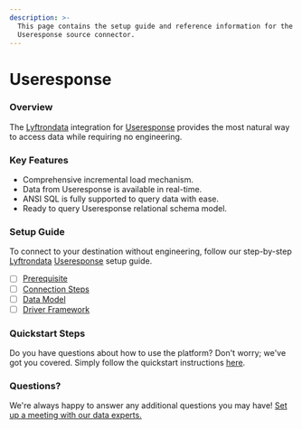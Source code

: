 ```yaml
---
description: >-
  This page contains the setup guide and reference information for the
  Useresponse source connector.
---
```


# Useresponse

### Overview

The [Lyftrondata](https://www.lyftrondata.com/) integration for [Useresponse](https://www.lyftrondata.com/integration/commerce-analytics/use-response/) provides the most natural way to access data while requiring no engineering.

### Key Features

* Comprehensive incremental load mechanism.
* Data from Useresponse is available in real-time.
* ANSI SQL is fully supported to query data with ease.
* Ready to query Useresponse relational schema model.

### Setup Guide

To connect to your destination without engineering, follow our step-by-step [Lyftrondata](https://www.lyftrondata.com/) [Useresponse](https://www.lyftrondata.com/integration/commerce-analytics/use-response/) setup guide.

* [ ] [Prerequisite](prerequisite.md)
* [ ] [Connection Steps](connection-steps.md)
* [ ] [Data Model](data-model/erd.md)
* [ ] [Driver Framework](driver-framework/)

### Quickstart Steps

Do you have questions about how to use the platform? Don't worry; we've got you covered. Simply follow the quickstart instructions [here](broken-reference).

### Questions? <a href="#questions" id="questions"></a>

We're always happy to answer any additional questions you may have! [Set up a meeting with our data experts.](https://www.lyftrondata.com/book-a-meeting/)
